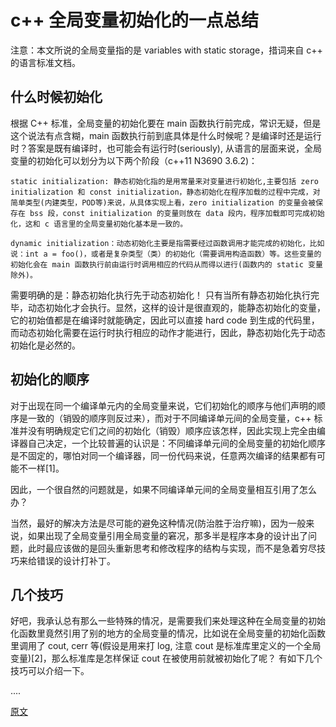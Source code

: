 # c++ 全局变量初始化的一点总结

注意：本文所说的全局变量指的是 variables with static storage，措词来自 c++ 的语言标准文档。

## 什么时候初始化

根据 C++ 标准，全局变量的初始化要在 main 函数执行前完成，常识无疑，但是这个说法有点含糊，main 函数执行前到底具体是什么时候呢？是编译时还是运行时？答案是既有编译时，也可能会有运行时(seriously), 从语言的层面来说，全局变量的初始化可以划分为以下两个阶段（c++11 N3690 3.6.2)：

    static initialization: 静态初始化指的是用常量来对变量进行初始化,主要包括 zero initialization 和 const initialization，静态初始化在程序加载的过程中完成，对简单类型(内建类型，POD等)来说，从具体实现上看，zero initialization 的变量会被保存在 bss 段，const initialization 的变量则放在 data 段内，程序加载即可完成初始化，这和 c 语言里的全局变量初始化基本是一致的。

    dynamic initialization：动态初始化主要是指需要经过函数调用才能完成的初始化，比如说：int a = foo()，或者是复杂类型（类）的初始化（需要调用构造函数）等。这些变量的初始化会在 main 函数执行前由运行时调用相应的代码从而得以进行(函数内的 static 变量除外)。

需要明确的是：静态初始化执行先于动态初始化！ 只有当所有静态初始化执行完毕，动态初始化才会执行。显然，这样的设计是很直观的，能静态初始化的变量，它的初始值都是在编译时就能确定，因此可以直接 hard code 到生成的代码里，而动态初始化需要在运行时执行相应的动作才能进行，因此，静态初始化先于动态初始化是必然的。

## 初始化的顺序

对于出现在同一个编译单元内的全局变量来说，它们初始化的顺序与他们声明的顺序是一致的（销毁的顺序则反过来），而对于不同编译单元间的全局变量，c++ 标准并没有明确规定它们之间的初始化（销毁）顺序应该怎样，因此实现上完全由编译器自己决定，一个比较普遍的认识是：不同编译单元间的全局变量的初始化顺序是不固定的，哪怕对同一个编译器，同一份代码来说，任意两次编译的结果都有可能不一样[1]。

因此，一个很自然的问题就是，如果不同编译单元间的全局变量相互引用了怎么办？

当然，最好的解决方法是尽可能的避免这种情况(防治胜于治疗嘛)，因为一般来说，如果出现了全局变量引用全局变量的窘况，那多半是程序本身的设计出了问题，此时最应该做的是回头重新思考和修改程序的结构与实现，而不是急着穷尽技巧来给错误的设计打补丁。

## 几个技巧

好吧，我承认总有那么一些特殊的情况，是需要我们来处理这种在全局变量的初始化函数里竟然引用了别的地方的全局变量的情况，比如说在全局变量的初始化函数里调用了 cout, cerr 等(假设是用来打 log, 注意 cout 是标准库里定义的一个全局变量)[2]，那么标准库是怎样保证 cout 在被使用前就被初始化了呢？ 有如下几个技巧可以介绍一下。

....

[原文](https://www.cnblogs.com/catch/p/4314256.html)

